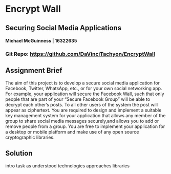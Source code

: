 # **Encrypt Wall**
## Securing Social Media Applications

#### Michael McGuinness | 16322635

### Git Repo: https://github.com/DaVinciTachyon/EncryptWall

## **Assignment Brief**
The aim of this project is to develop a secure social media application for Facebook, Twitter, WhatsApp, etc., or for your own social networking app. For example, your application will secure the Facebook Wall, such that only people that are part of your “Secure Facebook Group” will be able to decrypt each other’s posts. To all other users of the system the post will appear as ciphertext. You are required to design and implement a suitable key management system for your application that allows any member of the group to share social media messages securely,and allows you to add or remove people from a group. You are free to implement your application for a desktop or mobile platform and make use of any open source cryptographic libraries.

## **Solution**
intro
task as understood
technologies
approaches
libraries